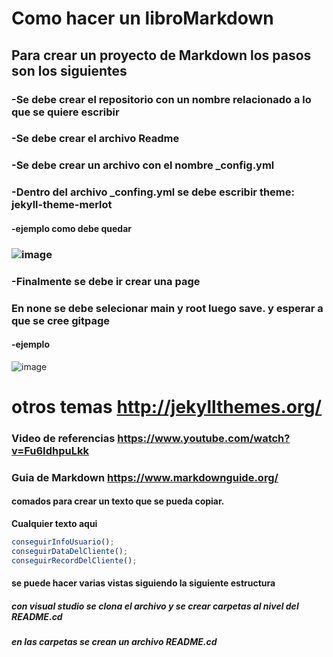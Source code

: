 # Como hacer un libroMarkdown
## Para crear un proyecto de Markdown los pasos son los siguientes
### -Se debe crear el repositorio con un nombre relacionado a lo que se quiere escribir
### -Se debe crear el archivo Readme
### -Se debe crear un archivo con el nombre _config.yml
### -Dentro del archivo _confing.yml se debe escribir theme: jekyll-theme-merlot
#### -ejemplo como debe quedar
### ![image](https://github.com/user-attachments/assets/18f1d1e9-0c97-412c-b0d9-6ec92314446c)

### -Finalmente se debe ir crear una page
### En none se debe selecionar main y root luego save. y esperar a que se cree gitpage
#### -ejemplo
![image](https://github.com/user-attachments/assets/1762b24c-04e4-41f1-b154-726c8291ed1f)

# otros temas http://jekyllthemes.org/

### Video de referencias https://www.youtube.com/watch?v=Fu6IdhpuLkk
### Guia de Markdown https://www.markdownguide.org/


#### comados para crear un texto que se pueda copiar.
**Cualquier texto aqui**
```javascript
conseguirInfoUsuario();
conseguirDataDelCliente();
conseguirRecordDelCliente();
```
#### se puede hacer varias vistas siguiendo la siguiente estructura 
##### con visual studio se clona el archivo y se crear carpetas al nivel del README.cd
##### en las carpetas se crean un archivo README.cd
